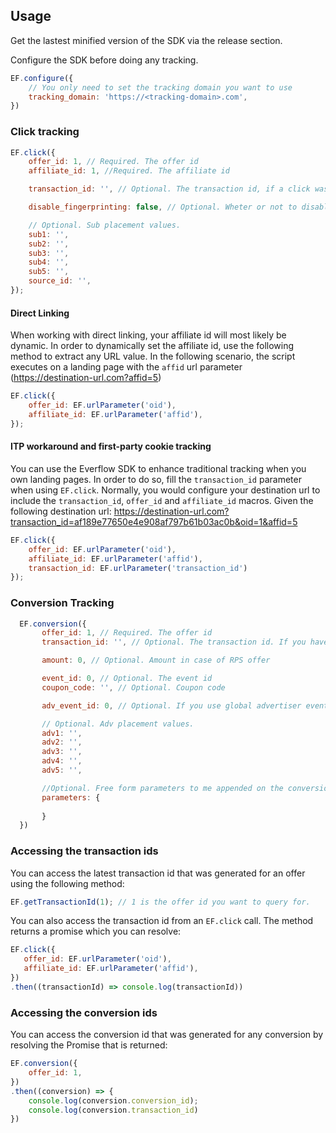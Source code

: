 ## Usage

Get the lastest minified version of the SDK via the release section.

Configure the SDK before doing any tracking.

```javascript
EF.configure({
    // You only need to set the tracking domain you want to use
    tracking_domain: 'https://<tracking-domain>.com',
})
```

### Click tracking

```javascript
EF.click({
    offer_id: 1, // Required. The offer id
    affiliate_id: 1, //Required. The affiliate id

    transaction_id: '', // Optional. The transaction id, if a click was already generated. Used to enhance regular tracking and store a first party cookie.

    disable_fingerprinting: false, // Optional. Wheter or not to disable browser fingerprinting used enhance user tracking. Defaults to false

    // Optional. Sub placement values.
    sub1: '',
    sub2: '',
    sub3: '',
    sub4: '',
    sub5: '',
    source_id: '',
});
```

#### Direct Linking

When working with direct linking, your affiliate id will most likely be dynamic. In order to dynamically set the affiliate id, use the following method to extract any URL value. In the following scenario, the script executes on a landing page with the `affid` url parameter (https://destination-url.com?affid=5)

```javascript
EF.click({
    offer_id: EF.urlParameter('oid'), 
    affiliate_id: EF.urlParameter('affid'), 
});
```

#### ITP workaround and first-party cookie tracking

You can use the Everflow SDK to enhance traditional tracking when you own landing pages. In order to do so, fill the `transaction_id` parameter when using `EF.click`. Normally, you would configure your destination url to include the `transaction_id`, `offer_id` and `affiliate_id` macros. Given the following destination url: https://destination-url.com?transaction_id=af189e77650e4e908af797b61b03ac0b&oid=1&affid=5

```javascript
EF.click({
    offer_id: EF.urlParameter('oid'), 
    affiliate_id: EF.urlParameter('affid'),
    transaction_id: EF.urlParameter('transaction_id')
});
```

### Conversion Tracking

 ```javascript
   EF.conversion({
        offer_id: 1, // Required. The offer id
        transaction_id: '', // Optional. The transaction id. If you have access to it, otherwise the SDK tries to locate one for the current user.

        amount: 0, // Optional. Amount in case of RPS offer

        event_id: 0, // Optional. The event id
        coupon_code: '', // Optional. Coupon code

        adv_event_id: 0, // Optional. If you use global advertiser events

        // Optional. Adv placement values.
        adv1: '',
        adv2: '',
        adv3: '',
        adv4: '',
        adv5: '',

        //Optional. Free form parameters to me appended on the conversion URL
        parameters: {
            
        }
   })
 ```
 
 ### Accessing the transaction ids
 
 You can access the latest transaction id that was generated for an offer using the following method:
 
 ```javascript
 EF.getTransactionId(1); // 1 is the offer id you want to query for.
 ```
 
 You can also access the transaction id from an `EF.click` call. The method returns a promise which you can resolve:
 
 ```javascript
 EF.click({
    offer_id: EF.urlParameter('oid'), 
    affiliate_id: EF.urlParameter('affid'),
 })
 .then((transactionId) => console.log(transactionId))
 ```

### Accessing the conversion ids

You can access the conversion id that was generated for any conversion by resolving the Promise that is returned:

```javascript
EF.conversion({
    offer_id: 1,
})
.then((conversion) => {
    console.log(conversion.conversion_id);
    console.log(conversion.transaction_id)
})
```